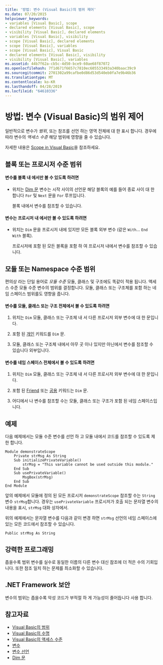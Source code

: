 ```yaml
---
title: '방법: 변수 (Visual Basic)의 범위 제어'
ms.date: 07/20/2015
helpviewer_keywords:
- variables [Visual Basic], scope
- declared elements [Visual Basic], scope
- visibility [Visual Basic], declared elements
- variables [Visual Basic], visibility
- scope [Visual Basic], declared elements
- scope [Visual Basic], variables
- scope [Visual Basic], Visual Basic
- declared elements [Visual Basic], visibility
- visibility [Visual Basic], variables
ms.assetid: 44b7f62a-cb5c-4d50-bce9-60ae68f87072
ms.openlocfilehash: 7f1d671f6657c7810ec605533493a340baac39c9
ms.sourcegitcommit: 2701302a99cafbe0d86d53d540eb0fa7e9b46b36
ms.translationtype: MT
ms.contentlocale: ko-KR
ms.lasthandoff: 04/28/2019
ms.locfileid: "64610336"
---
```

# <a name="how-to-control-the-scope-of-a-variable-visual-basic"></a>방법: 변수 (Visual Basic)의 범위 제어
일반적으로 변수가 *범위*, 또는 참조를 선언 하는 영역 전체에 대 한 표시 합니다. 경우에 따라 변수의 *액세스 수준* 해당 범위에 영향을 줄 수 있습니다.  
  
 자세한 내용은 [Scope in Visual Basic](../../../../visual-basic/programming-guide/language-features/declared-elements/scope.md)을 참조하세요.  
  
## <a name="scope-at-block-or-procedure-level"></a>블록 또는 프로시저 수준 범위  
  
#### <a name="to-make-a-variable-visible-only-within-a-block"></a>변수를 블록 내 에서만 볼 수 있도록 하려면  
  
- 위치는 [Dim 문](../../../../visual-basic/language-reference/statements/dim-statement.md) 변수는 시작 사이의 선언문 해당 블록의 예를 들어 종료 사이 대 한 합니다 `For` 및 `Next` 문을 `For` 루프입니다.  
  
     블록 내에서 변수를 참조할 수 있습니다.  
  
#### <a name="to-make-a-variable-visible-only-within-a-procedure"></a>변수는 프로시저 내 에서만 볼 수 있도록 하려면  
  
- 위치는 `Dim` 문을 프로시저 내에 있지만 모든 블록 외부 변수 (같은 `With`... `End With` 블록).  
  
     프로시저에 포함 된 모든 블록을 포함 하 여 프로시저 내에서 변수를 참조할 수 있습니다.  
  
## <a name="scope-at-module-or-namespace-level"></a>모듈 또는 Namespace 수준 범위  
 편의상 라는 단일 용어로 *모듈 수준* 모듈, 클래스 및 구조에도 똑같이 적용 됩니다. 액세스 수준 모듈 수준 변수의 범위를 결정합니다. 모듈, 클래스 또는 구조체를 포함 하는 네임 스페이스 범위를도 영향을 줍니다.  
  
#### <a name="to-make-a-variable-visible-throughout-a-module-class-or-structure"></a>변수를 모듈, 클래스 또는 구조 전체에서 볼 수 있도록 하려면  
  
1. 위치는 `Dim` 모듈, 클래스 또는 구조체 내 서 다른 프로시저 외부 변수에 대 한 문입니다.  
  
2. 포함 된 [개인](../../../../visual-basic/language-reference/modifiers/private.md) 키워드를 `Dim` 문.  
  
3. 모듈, 클래스 또는 구조체 내에서 아무 곳 이나 있지만 아닌에서 변수를 참조할 수 있습니다 외부입니다.  
  
#### <a name="to-make-a-variable-visible-throughout-a-namespace"></a>변수를 네임 스페이스 전체에서 볼 수 있도록 하려면  
  
1. 위치는 `Dim` 모듈, 클래스 또는 구조체 내 서 다른 프로시저 외부 변수에 대 한 문입니다.  
  
2. 포함 된 [Friend](../../../../visual-basic/language-reference/modifiers/friend.md) 또는 [공용](../../../../visual-basic/language-reference/modifiers/public.md) 키워드는 `Dim` 문.  
  
3. 어디에서 나 변수를 참조할 수는 모듈, 클래스 또는 구조가 포함 된 네임 스페이스입니다.  
  
## <a name="example"></a>예제  
 다음 예제에서는 모듈 수준 변수를 선언 하 고 모듈 내에서 코드를 참조할 수 있도록 제한 합니다.  
  
```  
Module demonstrateScope  
    Private strMsg As String  
    Sub initializePrivateVariable()  
        strMsg = "This variable cannot be used outside this module."  
    End Sub  
    Sub usePrivateVariable()  
        MsgBox(strMsg)  
    End Sub  
End Module  
```  
  
 앞의 예제에서 모듈에 정의 된 모든 프로시저 `demonstrateScope` 참조할 수는 `String` 변수 `strMsg`합니다. 경우는 `usePrivateVariable` 프로시저가 호출 되는 문자열 변수의 내용을 표시, `strMsg` 대화 상자에서.  
  
 위의 예제에서는 문자열 변수를 다음과 같이 변경 하면 `strMsg` 선언의 네임 스페이스에 있는 모든 코드에서 참조할 수 있습니다.  
  
```  
Public strMsg As String  
```  
  
## <a name="robust-programming"></a>강력한 프로그래밍  
 좁을수록 범위 변수를 실수로 동일한 이름의 다른 변수 대신 참조에 더 적은 수의 기회입니다. 또한 참조 일치 하는 문제를 최소화할 수 있습니다.  
  
## <a name="net-framework-security"></a>.NET Framework 보안  
 변수의 범위는 좁을수록 악성 코드가 부적절 하 게 가능성이 줄어듭니다 사용 합니다.  
  
## <a name="see-also"></a>참고자료

- [Visual Basic의 범위](../../../../visual-basic/programming-guide/language-features/declared-elements/scope.md)
- [Visual Basic의 수명](../../../../visual-basic/programming-guide/language-features/declared-elements/lifetime.md)
- [Visual Basic의 액세스 수준](../../../../visual-basic/programming-guide/language-features/declared-elements/access-levels.md)
- [변수](../../../../visual-basic/programming-guide/language-features/variables/index.md)
- [변수 선언](../../../../visual-basic/programming-guide/language-features/variables/variable-declaration.md)
- [Dim 문](../../../../visual-basic/language-reference/statements/dim-statement.md)
